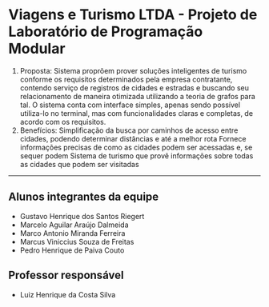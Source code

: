 # Viagens e Turismo LTDA - Projeto de Laboratório de Programação Modular

 1. Proposta: 
  Sistema proprõem prover soluções inteligentes de turismo conforme os requisitos determinados pela empresa contratante, contendo serviço de registros de cidades e estradas e buscando seu relacionamento de maneira otimizada utilizando a teoria de grafos para tal.
  O sistema conta com interface simples, apenas sendo possível utiliza-lo no terminal, mas com funcionalidades claras e completas, de acordo com os requisitos.
2. Benefícios:
  Simplificação da busca por caminhos de acesso entre cidades, podendo determinar distâncias e até a melhor rota
  Fornece informações precisas de como as cidades podem ser acessadas e, se sequer podem
  Sistema de turismo que provê informações sobre todas as cidades que podem ser visitadas

---

## Alunos integrantes da equipe

* Gustavo Henrique dos Santos Riegert
* Marcelo Aguilar Araújo Dalmeida
* Marco Antonio Miranda Ferreira
* Marcus Viniccius Souza de Freitas
* Pedro Henrique de Paiva Couto


## Professor responsável 

* Luiz Henrique da Costa Silva
